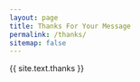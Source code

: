 ```yaml
---
layout: page
title: Thanks For Your Message
permalink: /thanks/
sitemap: false
---
```

{{ site.text.thanks }}

